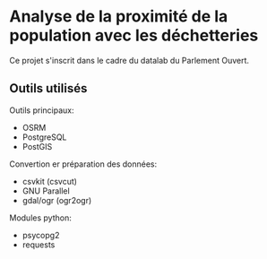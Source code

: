 # Analyse de la proximité de la population avec les déchetteries

Ce projet s'inscrit dans le cadre du datalab du Parlement Ouvert.


## Outils utilisés

Outils principaux:
- OSRM
- PostgreSQL
- PostGIS

Convertion er préparation des données:
- csvkit (csvcut)
- GNU Parallel
- gdal/ogr (ogr2ogr)

Modules python:
- psycopg2
- requests
